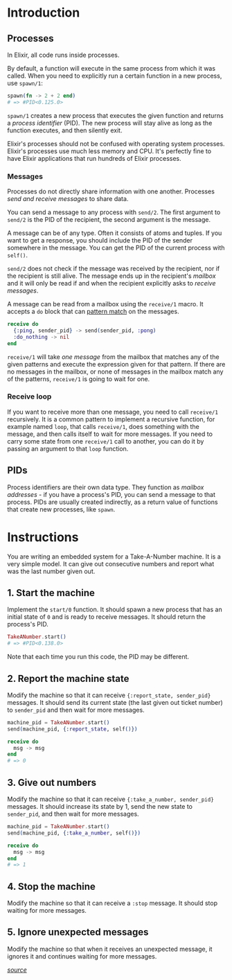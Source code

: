 # Introduction

## Processes

In Elixir, all code runs inside processes.

By default, a function will execute in the same process from which it was called. When you need to explicitly run a certain function in a new process, use `spawn/1`:

```elixir
spawn(fn -> 2 + 2 end)
# => #PID<0.125.0>
```

`spawn/1` creates a new process that executes the given function and returns a _process identifier_ (PID). The new process will stay alive as long as the function executes, and then silently exit.

Elixir's processes should not be confused with operating system processes. Elixir's processes use much less memory and CPU. It's perfectly fine to have Elixir applications that run hundreds of Elixir processes.

### Messages

Processes do not directly share information with one another. Processes _send and receive messages_ to share data.

You can send a message to any process with `send/2`. The first argument to `send/2` is the PID of the recipient, the second argument is the message.

A message can be of any type. Often it consists of atoms and tuples. If you want to get a response, you should include the PID of the sender somewhere in the message. You can get the PID of the current process with `self()`.

`send/2` does not check if the message was received by the recipient, nor if the recipient is still alive. The message ends up in the recipient's _mailbox_ and it will only be read if and when the recipient explicitly asks to _receive messages_.

A message can be read from a mailbox using the `receive/1` macro. It accepts a `do` block that can [pattern match][exercism-pattern-matching] on the messages.

```elixir
receive do
  {:ping, sender_pid} -> send(sender_pid, :pong)
  :do_nothing -> nil
end
```

`receive/1` will take _one message_ from the mailbox that matches any of the given patterns and execute the expression given for that pattern. If there are no messages in the mailbox, or none of messages in the mailbox match any of the patterns, `receive/1` is going to wait for one.

### Receive loop

If you want to receive more than one message, you need to call `receive/1` recursively. It is a common pattern to implement a recursive function, for example named `loop`, that calls `receive/1`, does something with the message, and then calls itself to wait for more messages. If you need to carry some state from one `receive/1` call to another, you can do it by passing an argument to that `loop` function.

## PIDs

Process identifiers are their own data type. They function as _mailbox addresses_ - if you have a process's PID, you can send a message to that process. PIDs are usually created indirectly, as a return value of functions that create new processes, like `spawn`.

[exercism-pattern-matching]: https://exercism.org/tracks/elixir/concepts/pattern-matching

# Instructions

You are writing an embedded system for a Take-A-Number machine. It is a very simple model. It can give out consecutive numbers and report what was the last number given out.

## 1. Start the machine

Implement the `start/0` function. It should spawn a new process that has an initial state of `0` and is ready to receive messages. It should return the process's PID.

```elixir
TakeANumber.start()
# => #PID<0.138.0>
```

Note that each time you run this code, the PID may be different.

## 2. Report the machine state

Modify the machine so that it can receive `{:report_state, sender_pid}` messages. It should send its current state (the last given out ticket number) to `sender_pid` and then wait for more messages.

```elixir
machine_pid = TakeANumber.start()
send(machine_pid, {:report_state, self()})

receive do
  msg -> msg
end
# => 0
```

## 3. Give out numbers

Modify the machine so that it can receive `{:take_a_number, sender_pid}` messages. It should increase its state by 1, send the new state to `sender_pid`, and then wait for more messages.

```elixir
machine_pid = TakeANumber.start()
send(machine_pid, {:take_a_number, self()})

receive do
  msg -> msg
end
# => 1
```

## 4. Stop the machine

Modify the machine so that it can receive a `:stop` message. It should stop waiting for more messages.

## 5. Ignore unexpected messages

Modify the machine so that when it receives an unexpected message, it ignores it and continues waiting for more messages.

[_source_](https://exercism.org/tracks/elixir/exercises/take-a-number)
